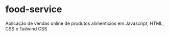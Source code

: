 # food-service
 Aplicação de vendas online de produtos alimenticios em Javascript, HTML, CSS e Tailwind CSS 
